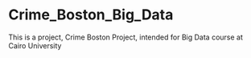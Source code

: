 # Crime_Boston_Big_Data
This is a project, Crime Boston Project, intended for Big Data course at Cairo University
